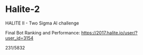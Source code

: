 # Halite-2
HALITE II - Two Sigma AI challenge

Final Bot Ranking and Performance: https://2017.halite.io/user/?user_id=3154

231/5832

